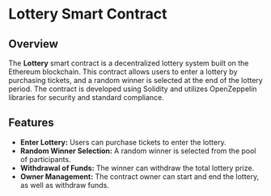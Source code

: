 # Lottery Smart Contract

## Overview
The **Lottery** smart contract is a decentralized lottery system built on the Ethereum blockchain. This contract allows users to enter a lottery by purchasing tickets, and a random winner is selected at the end of the lottery period. The contract is developed using Solidity and utilizes OpenZeppelin libraries for security and standard compliance.

## Features
- **Enter Lottery:** Users can purchase tickets to enter the lottery.
- **Random Winner Selection:** A random winner is selected from the pool of participants.
- **Withdrawal of Funds:** The winner can withdraw the total lottery prize.
- **Owner Management:** The contract owner can start and end the lottery, as well as withdraw funds.
